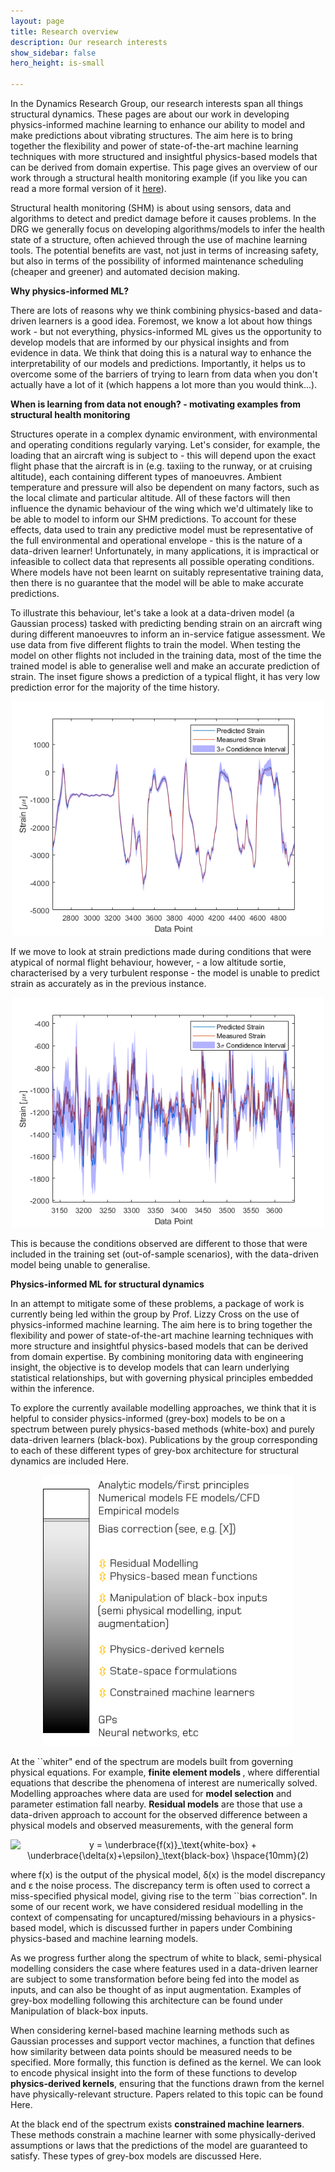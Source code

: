 ```yaml
---
layout: page
title: Research overview
description: Our research interests
show_sidebar: false
hero_height: is-small

---
```


In the Dynamics Research Group, our research interests span all things structural dynamics. These pages are about our work in developing physics-informed machine learning to enhance our ability to model and make predictions about vibrating structures. The aim here is to bring together the flexibility and power of state-of-the-art machine learning techniques with more structured and insightful physics-based models that can be derived from domain expertise. This page gives an overview of our work through a structural health monitoring example (if you like you can read a more formal version of it [here](https://link.springer.com/chapter/10.1007/978-3-030-81716-9_17)).

Structural health monitoring (SHM) is about using sensors, data and algorithms to detect and predict damage before it causes problems. In the DRG we generally focus on developing algorithms/models to infer the health state of a structure, often achieved through the use of machine learning tools. The potential benefits are vast, not just in terms of increasing safety, but also in terms of the possibility of informed maintenance scheduling (cheaper and greener) and automated decision making. 

<strong>Why physics-informed ML?</strong>

There are lots of reasons why we think combining physics-based and data-driven learners is a good idea. Foremost, we know a lot about how things work - but not everything, physics-informed ML gives us the opportunity to develop models that are informed by our physical insights and from evidence in data. We think that doing this is a natural way to enhance the interpretability of our models and predictions. Importantly, it helps us to overcome some of the barriers of trying to learn from data when you don't actually have a lot of it (which happens a lot more than you would think...).

<strong>When is learning from data not enough? - motivating examples from structural health monitoring </strong>

Structures operate in a complex dynamic environment, with environmental and operating conditions regularly varying. Let's consider, for example, the loading that an aircraft wing is subject to - this will depend upon the exact flight phase that the aircraft is in (e.g. taxiing to the runway, or at cruising altitude), each containing different types of manoeuvres. Ambient temperature and pressure will also be dependent on many factors, such as the local climate and particular altitude. All of these factors will then influence the dynamic behaviour of the wing which we'd ultimately like to be able to model to inform our SHM predictions. To account for these effects, data used to train any predictive model must be representative of the full environmental and operational envelope - this is the nature of a data-driven learner! Unfortunately, in many applications, it is impractical or infeasible to collect data that represents all possible operating conditions. Where models have not been learnt on suitably representative training data, then there is no guarantee that the model will be able to make accurate predictions. 

To illustrate this behaviour, let's take a look at a data-driven model (a Gaussian process) tasked with predicting bending strain on an aircraft wing during different manoeuvres to inform an in-service fatigue assessment. We use data from five different flights to train the model. When testing the model on other flights not included in the training data, most of the time the trained model is able to generalise well and make an accurate prediction of strain. The inset figure shows a prediction of a typical flight, it has very low prediction error for the majority of the time history.

<p align="center">
<img src="https://raw.githubusercontent.com/drg-greybox/drg-greybox.github.io/master/docs/images/good_flight_pred.png" alt="drawing" width="500"/>
</p>


If we move to look at strain predictions made during conditions that were atypical of normal flight behaviour, however, - a low altitude sortie, characterised by a very turbulent response - the model is unable to predict strain as accurately as in the previous instance. 

<p align="center">
<img src="https://raw.githubusercontent.com/drg-greybox/drg-greybox.github.io/master/docs/images/low_alt_flight.png" alt="drawing" width="500"/>
</p>

This is because the conditions observed are different to those that were included in the training set (out-of-sample scenarios), with the data-driven model being unable to generalise.

<strong>Physics-informed ML for structural dynamics</strong>

In an attempt to mitigate some of these problems, a package of work is currently being led within the group by Prof. Lizzy Cross on the use of physics-informed machine learning. The aim here is to bring together the flexibility and power of state-of-the-art machine learning techniques with more structure and insightful physics-based models that can be derived from domain expertise. By combining monitoring data with engineering insight, the objective is to develop models that can learn underlying statistical relationships, but with governing physical principles embedded within the inference. 

To explore the currently available modelling approaches, we think that it is helpful to consider physics-informed (grey-box) models to be on a spectrum between purely physics-based methods (white-box) and purely data-driven learners (black-box). Publications by the group corresponding to each of these different types of grey-box architecture for structural dynamics are included Here.

<p align="center">
<img src="https://raw.githubusercontent.com/drg-greybox/drg-greybox.github.io/master/docs/images/grey_spectrum.png" alt="drawing" width="400"/>
</p>

At the ``whiter" end of the spectrum are models built from governing physical equations. For example, <strong> finite element models </strong>, where differential equations that describe the phenomena of interest are numerically solved. Modelling approaches where data are used for <strong>model selection</strong> and parameter estimation fall nearby. <strong>Residual models</strong> are those that use a data-driven approach to account for the observed difference between a physical models and observed measurements, with the general form

<p align="center">
<img src="https://latex.codecogs.com/png.image?\dpi{110}&space;y&space;=&space;\underbrace{f(x)}_\text{white-box}&space;&plus;&space;\underbrace{\delta(x)&plus;\epsilon}_\text{black-box}&space;" title="y = \underbrace{f(x)}_\text{white-box} + \underbrace{\delta(x)+\epsilon}_\text{black-box} \hspace{10mm}(2)" />
</p>
where f(x) is the output of the physical model, &delta;(x) is the model discrepancy and &epsilon; the noise process. The discrepancy term is
often used to correct a miss-specified physical model, giving rise to the term ``bias
correction". In some of our recent work, we have considered residual modelling in the context of compensating for uncaptured/missing behaviours in a physics-based model, which is discussed further in papers under Combining physics-based and machine learning models. 

As we progress further along the spectrum of white to black, semi-physical modelling considers the case where features used in a data-driven learner are subject to some transformation before being fed into the model as inputs, and can also be thought of as input augmentation. Examples of grey-box modelling following this architecture can be found under Manipulation of black-box inputs. 

When considering kernel-based machine learning methods such as Gaussian processes and support vector machines, a function that defines how similarity between data points should be measured needs to be specified. More formally, this function is defined as the kernel. We can look to encode physical insight into the form of these functions to develop <strong>physics-derived kernels</strong>, ensuring that the functions drawn from the kernel have physically-relevant structure. Papers related to this topic can be found Here. 

At the black end of the spectrum exists <strong>constrained machine learners</strong>. These methods constrain a machine learner with some physically-derived assumptions or laws that the predictions of the model are guaranteed to satisfy. These types of grey-box models are discussed Here.  

<!--- OLD

 Of particular interest is structural health monitoring (SHM), where the objective is to develop condition-based monitoring systems that assess the health of structure. For example, from some measured sensor data of a turbine blade, can I automatically detect the formation of damage and predict the remaining useful life. These are just two examples of tasks that lie within the remit of SHM, with other notable tasks including damage localisation and quantification. These tasks can be conveniently grouped into a hierarchy, where each ``level" becomes increasingly difficult.

 consistently vary on multiple timescales. 

 system ID


### Combining physics-based and machine learning models

### Manipulation of black-box inputs

### Physics-derived kernels

### Constrained machine learners

-->